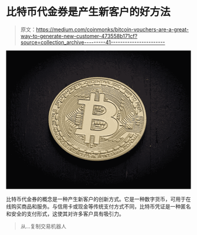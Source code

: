# 比特币代金券是产生新客户的好方法

> 原文：<https://medium.com/coinmonks/bitcoin-vouchers-are-a-great-way-to-generate-new-customer-473558b171cf?source=collection_archive---------41----------------------->

![](img/18310f2e37f622e9104a15df1950f71f.png)

比特币代金券的概念是一种产生新客户的创新方式。它是一种数字货币，可用于在线购买商品和服务。与信用卡或现金等传统支付方式不同，比特币凭证是一种匿名和安全的支付形式，这使其对许多客户具有吸引力。

> 从…复制交易机器人